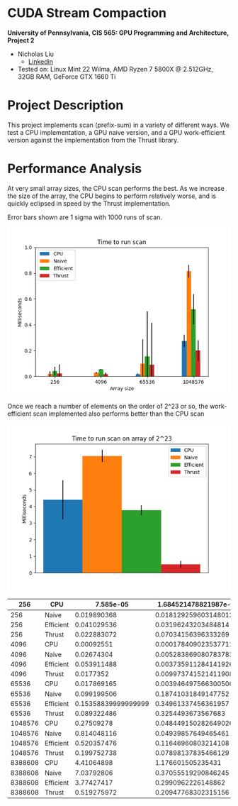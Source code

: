 CUDA Stream Compaction
======================

**University of Pennsylvania, CIS 565: GPU Programming and Architecture, Project 2**

* Nicholas Liu
  * [Linkedin](https://www.linkedin.com/in/liunicholas6/)
* Tested on: Linux Mint 22 Wilma, AMD Ryzen 7 5800X @ 2.512GHz, 32GB RAM, GeForce GTX 1660 Ti

# Project Description

This project implements scan (prefix-sum) in a variety of different ways. We test a CPU implementation, a GPU naive version, and a GPU work-efficient version against the implementation from the Thrust library.

# Performance Analysis

At very small array sizes, the CPU scan performs the best. As we increase the size of the array, the CPU begins to perform relatively worse, and is quickly eclipsed in speed by the Thrust implementation.

Error bars shown are 1 sigma with 1000 runs of scan.

![chart: cpu better](img/cpu-better.png)

Once we reach a number of elements on the order of 2^23 or so, the work-efficient scan implemented also performs better than the CPU scan

![chart: gpu better](img/gpu-better.png)

| 256     | CPU       | 7.585e-05           | 1.684521478821987e-05  |   |
|---------|-----------|---------------------|------------------------|---|
| 256     | Naive     | 0.019890368         | 0.018129259603148012   |   |
| 256     | Efficient | 0.041029536         | 0.03196243203484814    |   |
| 256     | Thrust    | 0.022883072         | 0.07034156396333269    |   |
| 4096    | CPU       | 0.00092551          | 0.00017840902353771144 |   |
| 4096    | Naive     | 0.02674304          | 0.005283869080783783   |   |
| 4096    | Efficient | 0.053911488         | 0.0037359112841419267  |   |
| 4096    | Thrust    | 0.0177352           | 0.009973741521411908   |   |
| 65536   | CPU       | 0.017869165         | 0.003946497566300506   |   |
| 65536   | Naive     | 0.099199506         | 0.18741031849147752    |   |
| 65536   | Efficient | 0.15358839999999999 | 0.34961337456361957    |   |
| 65536   | Thrust    | 0.089322486         | 0.3254493673567683     |   |
| 1048576 | CPU       | 0.27509278          | 0.048449150282649026   |   |
| 1048576 | Naive     | 0.814048116         | 0.04939857649465461    |   |
| 1048576 | Efficient | 0.520357476         | 0.11646960803214108    |   |
| 1048576 | Thrust    | 0.199752738         | 0.07898137835466129    |   |
| 8388608 | CPU       | 4.41064898          | 1.176601505235431      |   |
| 8388608 | Naive     | 7.03792806          | 0.37055519290846245    |   |
| 8388608 | Efficient | 3.77427417          | 0.2990962226148862     |   |
| 8388608 | Thrust    | 0.519275972         | 0.20947768302315156    |   |